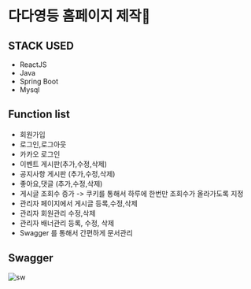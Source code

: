 # 다다영등 홈페이지 제작📌

## STACK USED
* ReactJS <br>
* Java <br>
* Spring Boot <br>
* Mysql <br>

## Function list
* 회원가입
* 로그인,로그아웃
* 카카오 로그인
* 이벤트 게시판(추가,수정,삭제) 
* 공지사항 게시판 (추가,수정,삭제)
* 좋아요,댓글 (추가,수정,삭제)
* 게시글 조회수 증가 -> 쿠키를 통해서 하루에 한번만 조회수가 올라가도록 지정
* 관리자 페이지에서 게시글 등록,수정,삭제
* 관리자 회원관리 수정,삭제
* 관리자 배너관리 등록, 수정, 삭제
* Swagger 를 통해서 간편하게 문서관리

## Swagger
![sw](https://github.com/hoho3419/dadaiksan/assets/106577276/4df8f08f-6ba8-4d8d-ab31-4316d5da144b)
